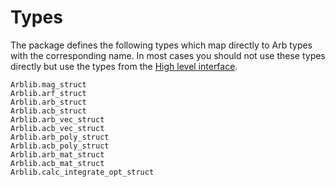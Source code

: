 # Types

The package defines the following types which map directly to Arb
types with the corresponding name. In most cases you should not use
these types directly but use the types from the [High level
interface](interface-types.md).

``` @docs
Arblib.mag_struct
Arblib.arf_struct
Arblib.arb_struct
Arblib.acb_struct
Arblib.arb_vec_struct
Arblib.acb_vec_struct
Arblib.arb_poly_struct
Arblib.acb_poly_struct
Arblib.arb_mat_struct
Arblib.acb_mat_struct
Arblib.calc_integrate_opt_struct
```
